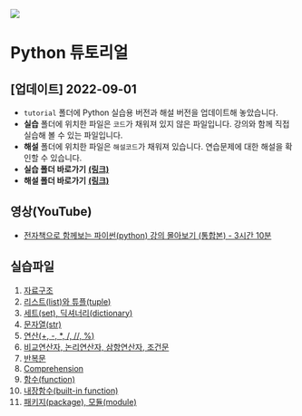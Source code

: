 ![](https://www.python.org/static/community_logos/python-logo-master-v3-TM-flattened.png)

# Python 튜토리얼 

## [업데이트] 2022-09-01
- `tutorial` 폴더에 Python 실습용 버전과 해설 버전을 업데이트해 놓았습니다.
- **실습** 폴더에 위치한 파일은 `코드`가 채워져 있지 않은 파일입니다. 강의와 함께 직접 실습해 볼 수 있는 파일입니다.
- **해설** 폴더에 위치한 파일은 `해설코드`가 채워져 있습니다. 연습문제에 대한 해설을 확인할 수 있습니다.
- **실습 폴더 바로가기** [**(링크)**](https://github.com/teddylee777/machine-learning/tree/master/00-Python/tutorial/%EC%8B%A4%EC%8A%B5)
- **해설 폴더 바로가기** [**(링크)**](https://github.com/teddylee777/machine-learning/tree/master/00-Python/tutorial/%ED%95%B4%EC%84%A4)

## 영상(YouTube)
- [전자책으로 함께보는 파이썬(python) 강의 몰아보기 (통합본) - 3시간 10분](https://youtu.be/dpwTOQri42s)

## 실습파일

1. [자료구조](https://colab.research.google.com/drive/1Ktuc9Cb2AmYowV-5nO4LbCbqJvvYFIxs?usp=sharing)
2. [리스트(list)와 튜플(tuple)](https://colab.research.google.com/drive/1N8HTGWUcIWB51qjbmQ24_etbGvSry17o?usp=sharing)
3. [세트(set), 딕셔너리(dictionary)](https://colab.research.google.com/drive/1Z06yrEcOp0Yfl3F8iFUUDLoYHcp--UAb?usp=sharing)
4. [문자열(str)](https://colab.research.google.com/drive/1zrkjw61_qMEK4gCb3aOaV5ocnO2_RxNq?usp=sharing)
5. [연산(+, -, *, /, //, %)](https://colab.research.google.com/drive/1vQsSsntwyM1wehqjy_tRP4Odqi8GDVvZ?usp=sharing)
6. [비교연산자, 논리연산자, 삼항연산자, 조건문](https://colab.research.google.com/drive/1AOgbPnhwUa3xrQfHF4tfIDJH6qojznWB?usp=sharing)
7. [반복문](https://colab.research.google.com/drive/1lRfUiP7HhkP1gXNT54aewQ5jKcYdvXrC?usp=sharing)
8. [Comprehension](https://bit.ly/2Up4rL0)
9. [함수(function)](https://bit.ly/2W6pHpy)
10. [내장함수(built-in function)](https://bit.ly/3yfouJz)
11. [패키지(package), 모듈(module)](https://bit.ly/2WiGdD9)
